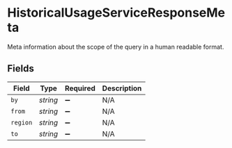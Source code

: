 # HistoricalUsageServiceResponseMeta

Meta information about the scope of the query in a human readable format.


## Fields

| Field              | Type               | Required           | Description        |
| ------------------ | ------------------ | ------------------ | ------------------ |
| `by`               | *string*           | :heavy_minus_sign: | N/A                |
| `from`             | *string*           | :heavy_minus_sign: | N/A                |
| `region`           | *string*           | :heavy_minus_sign: | N/A                |
| `to`               | *string*           | :heavy_minus_sign: | N/A                |